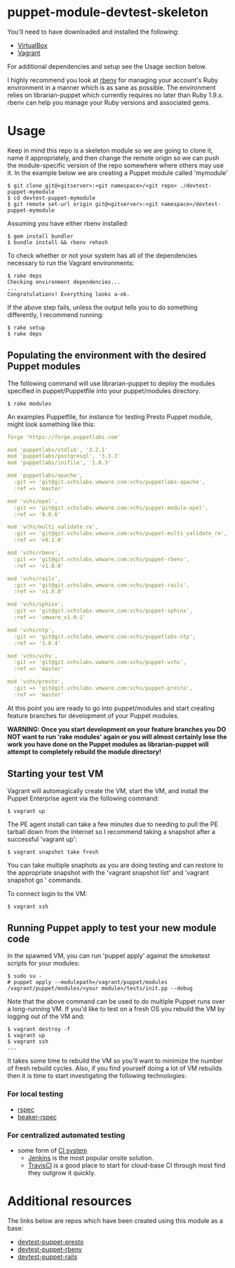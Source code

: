 # puppet-module-devtest-skeleton

You'll need to have downloaded and installed the following:
* [VirtualBox](http://www.virtualbox.com/wiki/Downloads)
* [Vagrant](http://vagrantup.com/downloads.html)

For additional dependencies and setup see the Usage section below.

I highly recommend you look at [rbenv](https://github.com/sstephenson/rbenv) for managing your 
account's Ruby environment in a manner which is as sane as possible. The environment relies on
librarian-puppet which currently requires no later than Ruby 1.9.x. rbenv can help you
manage your Ruby versions and associated gems.

# Usage
Keep in mind this repo is a skeleton module so we are going to clone it, name it appropriately,
and then change the remote origin so we can push the module-specific version of the repo somewhere
where others may use it. In the example below we are creating a Puppet module called 'mymodule'

```sh-session
$ git clone git@<gitserver>:<git namespace>/<git repo> ./devtest-puppet-mymodule
$ cd devtest-puppet-mymodule
$ git remote set-url origin git@<gitserver>:<git namespace>/devtest-puppet-mymodule
```

Assuming you have either rbenv installed:

```sh-session
$ gem install bundler
$ bundle install && rbenv rehash
```
To check whether or not your system has all of the dependencies necessary to run the Vagrant environments:

```sh-session
$ rake deps
Checking environment dependencies...
...
Congratulations! Everything looks a-ok.
```

If the above step fails, unless the output tells you to do something differently, I recommend running:

```sh-session
$ rake setup
$ rake deps
```

## Populating the environment with the desired Puppet modules
The following command will use librarian-puppet to deploy the modules specified
in puppet/Puppetfile into your puppet/modules directory. 

```sh-session
$ rake modules
```

An examples Puppetfile, for instance for testing Presto Puppet module, might look something like this:

```yaml
forge 'https://forge.puppetlabs.com'

mod 'puppetlabs/stdlib', '3.2.1'
mod 'puppetlabs/postgresql', '3.3.3'
mod 'puppetlabs/inifile', '1.0.3'

mod 'puppetlabs/apache',
  :git => 'git@git.vchslabs.vmware.com:vchs/puppetlabs-apache',
  :ref => 'master'

mod 'vchs/epel',
  :git => 'git@git.vchslabs.vmware.com:vchs/puppet-module-epel',
  :ref => '0.0.6'

mod 'vchs/multi_validate_re',
  :git => 'git@git.vchslabs.vmware.com:vchs/puppet-multi_validate_re',
  :ref => 'v0.1.0'

mod 'vchs/rbenv',
  :git => 'git@git.vchslabs.vmware.com:vchs/puppet-rbenv',
  :ref => 'v1.0.0'

mod 'vchs/rails',
  :git => 'git@git.vchslabs.vmware.com:vchs/puppet-rails',
  :ref => 'v1.0.0'

mod 'vchs/sphinx',
  :git => 'git@git.vchslabs.vmware.com:vchs/puppet-sphinx',
  :ref => 'vmware_v1.0.1'

mod 'vchs/ntp',
  :git => 'git@git.vchslabs.vmware.com:vchs/puppetlabs-ntp',
  :ref => '3.0.4'

mod 'vchs/vchs',
  :git => 'git@git.vchslabs.vwmare.com:vchs/puppet-vchs',
  :ref => 'master'

mod 'vchs/presto',
  :git => 'git@git.vchslabs.vmware.com:vchs/puppet-presto',
  :ref => 'master'
```

At this point you are ready to go into puppet/modules and start creating feature branches
for development of your Puppet modules. 

__WARNING: Once you start development on your feature branches you DO NOT want to run
'rake modules' again or you will almost certainly lose the work you have done on the Puppet
modules as librarian-puppet will attempt to completely rebuild the module directory!__

## Starting your test VM
Vagrant will automagically create the VM, start the VM, and install the Puppet Enterprise
agent via the following command:

```sh-session
$ vagrant up
```

The PE agent install can take a few minutes due to needing to pull the PE tarball down
from the Internet so I recommend taking a snapshot after a successful 'vagrant up':

```sh-session
$ vagrant snapshot take fresh
```

You can take multiple snaphots as you are doing testing and can restore to the appropriate
snapshot with the 'vagrant snapshot list' and 'vagrant snapshot go <snapshot name>' commands.

To connect login to the VM:

```sh-session
$ vagrant ssh
```

## Running Puppet apply to test your new module code
In the spawned VM, you can run 'puppet apply' against the smoketest scripts for your modules:

```sh-session
$ sudo su -
# puppet apply --modulepath=/vagrant/puppet/modules /vagrant/puppet/modules/<your module>/tests/init.pp --debug
```

Note that the above command can be used to do multiple Puppet runs over a long-running VM. If you'd like to
test on a fresh OS you rebuild the VM by logging out of the VM and:

```sh-session
$ vagrant destroy -f
$ vagrant up
$ vagrant ssh
...
```

It takes some time to rebuild the VM so you'll want to minimize the number of fresh rebuild cycles. Also, if you
find yourself doing a lot of VM rebuilds then it is time to start investigating the following technologies:

### For local testing
* [rspec](http://rspec.info/)
* [beaker-rspec](https://github.com/puppetlabs/beaker-rspec)

### For centralized automated testing
* some form of [CI system]() 
  * [Jenkins](http://jenkinsci.org) is the most popular onsite solution.
  * [TravisCI](http://travisci.org) is a good place to start for cloud-base CI through most find they outgrow it quickly.

# Additional resources

The links below are repos which have been created using this module as a base:

* [devtest-puppet-presto](https://git.vchslabs.vmware.com/vchs/devtest-puppet-presto/tree/master)
* [devtest-puppet-rbenv](https://git.vchslabs.vmware.com/vchs/devtest-puppet-rbenv/tree/master)
* [devtest-puppet-rails](https://git.vchslabs.vmware.com/vchs/devtest-puppet-rails/tree/master)
